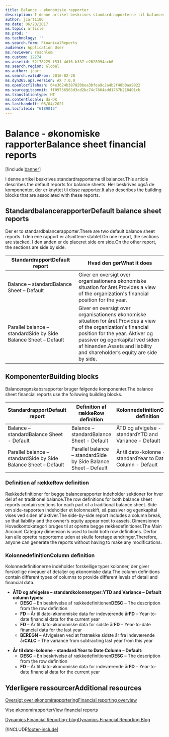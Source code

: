 ```yaml
---
title: Balance - økonomiske rapporter
description: I denne artikel beskrives standardrapporterne til balancer. Her beskrives også de komponenter, der er knyttet til disse rapporter.
author: jcart1106
ms.date: 06/20/2017
ms.topic: article
ms.prod: ''
ms.technology: ''
ms.search.form: FinanicalReports
audience: Application User
ms.reviewer: roschlom
ms.custom: 12274
ms.assetid: 52f78229-f531-4d16-b337-e2628994acb6
ms.search.region: Global
ms.author: jcart
ms.search.validFrom: 2016-02-28
ms.dyn365.ops.version: AX 7.0.0
ms.openlocfilehash: 64e3624b387820bea3bfea9c2a4b2f48b0aa9822
ms.sourcegitcommit: ff09736563d3cd2bc74c7664edd1767b218401cb
ms.translationtype: HT
ms.contentlocale: da-DK
ms.lasthandoff: 06/04/2021
ms.locfileid: "6189015"
---
```

# <a name="balance-sheet-financial-reports"></a><span data-ttu-id="562dd-104">Balance - økonomiske rapporter</span><span class="sxs-lookup"><span data-stu-id="562dd-104">Balance sheet financial reports</span></span>

[!include [banner](../includes/banner.md)]

<span data-ttu-id="562dd-105">I denne artikel beskrives standardrapporterne til balancer.</span><span class="sxs-lookup"><span data-stu-id="562dd-105">This article describes the default reports for balance sheets.</span></span> <span data-ttu-id="562dd-106">Her beskrives også de komponenter, der er knyttet til disse rapporter.</span><span class="sxs-lookup"><span data-stu-id="562dd-106">It also describes the building blocks that are associated with these reports.</span></span> 

## <a name="default-balance-sheet-reports"></a><span data-ttu-id="562dd-107">Standardbalancerapporter</span><span class="sxs-lookup"><span data-stu-id="562dd-107">Default balance sheet reports</span></span>

<span data-ttu-id="562dd-108">Der er to standardbalancerapporter.</span><span class="sxs-lookup"><span data-stu-id="562dd-108">There are two default balance sheet reports.</span></span> <span data-ttu-id="562dd-109">I den ene rapport er afsnittene stablet.</span><span class="sxs-lookup"><span data-stu-id="562dd-109">On one report, the sections are stacked.</span></span> <span data-ttu-id="562dd-110">I den anden er de placeret side om side.</span><span class="sxs-lookup"><span data-stu-id="562dd-110">On the other report, the sections are side by side.</span></span>

| <span data-ttu-id="562dd-111">Standardrapport</span><span class="sxs-lookup"><span data-stu-id="562dd-111">Default report</span></span>                       | <span data-ttu-id="562dd-112">Hvad den gør</span><span class="sxs-lookup"><span data-stu-id="562dd-112">What it does</span></span>                                                                                                                           |
|--------------------------------------|----------------------------------------------------------------------------------------------------------------------------------------|
| <span data-ttu-id="562dd-113">Balance – standard</span><span class="sxs-lookup"><span data-stu-id="562dd-113">Balance Sheet – Default</span></span>              | <span data-ttu-id="562dd-114">Giver en oversigt over organisationens økonomiske situation for året.</span><span class="sxs-lookup"><span data-stu-id="562dd-114">Provides a view of the organization's financial position for the year.</span></span>                                                                 |
| <span data-ttu-id="562dd-115">Parallel balance – standard</span><span class="sxs-lookup"><span data-stu-id="562dd-115">Side by Side Balance Sheet – Default</span></span> | <span data-ttu-id="562dd-116">Giver en oversigt over organisationens økonomiske situation for året.</span><span class="sxs-lookup"><span data-stu-id="562dd-116">Provides a view of the organization's financial position for the year.</span></span> <span data-ttu-id="562dd-117">Aktiver og passiver og egenkapital ved siden af hinanden.</span><span class="sxs-lookup"><span data-stu-id="562dd-117">Assets and liability and shareholder’s equity are side by side.</span></span> |

## <a name="building-blocks"></a><span data-ttu-id="562dd-118">Komponenter</span><span class="sxs-lookup"><span data-stu-id="562dd-118">Building blocks</span></span>
<span data-ttu-id="562dd-119">Balanceregnskabsrapporter bruger følgende komponenter.</span><span class="sxs-lookup"><span data-stu-id="562dd-119">The balance sheet financial reports use the following building blocks.</span></span>

| <span data-ttu-id="562dd-120">Standardrapport</span><span class="sxs-lookup"><span data-stu-id="562dd-120">Default report</span></span>                       | <span data-ttu-id="562dd-121">Definition af række</span><span class="sxs-lookup"><span data-stu-id="562dd-121">Row definition</span></span>                       | <span data-ttu-id="562dd-122">Kolonnedefinition</span><span class="sxs-lookup"><span data-stu-id="562dd-122">Column definition</span></span>             |
|--------------------------------------|--------------------------------------|-------------------------------|
| <span data-ttu-id="562dd-123">Balance – standard</span><span class="sxs-lookup"><span data-stu-id="562dd-123">Balance Sheet - Default</span></span>              | <span data-ttu-id="562dd-124">Balance – standard</span><span class="sxs-lookup"><span data-stu-id="562dd-124">Balance Sheet - Default</span></span>              | <span data-ttu-id="562dd-125">ÅTD og afvigelse - standard</span><span class="sxs-lookup"><span data-stu-id="562dd-125">YTD and Variance - Default</span></span>    |
| <span data-ttu-id="562dd-126">Parallel balance – standard</span><span class="sxs-lookup"><span data-stu-id="562dd-126">Side by Side Balance Sheet – Default</span></span> | <span data-ttu-id="562dd-127">Parallel balance – standard</span><span class="sxs-lookup"><span data-stu-id="562dd-127">Side by Side Balance Sheet – Default</span></span> | <span data-ttu-id="562dd-128">År til dato-kolonne - standard</span><span class="sxs-lookup"><span data-stu-id="562dd-128">Year to Date Column - Default</span></span> |

### <a name="row-definition"></a><span data-ttu-id="562dd-129">Definition af række</span><span class="sxs-lookup"><span data-stu-id="562dd-129">Row definition</span></span>

<span data-ttu-id="562dd-130">Rækkedefinitioner for begge balancerapporter indeholder sektioner for hver del af en traditionel balance.</span><span class="sxs-lookup"><span data-stu-id="562dd-130">The row definitions for both balance sheet reports contain sections for each part of a traditional balance sheet.</span></span> <span data-ttu-id="562dd-131">Side om side-rapporten indeholder et kolonneskift, så passiver og egenkapital vises ved siden af aktiver.</span><span class="sxs-lookup"><span data-stu-id="562dd-131">The side-by-side report includes a column break, so that liability and the owner’s equity appear next to assets.</span></span> <span data-ttu-id="562dd-132">Dimensionen Hovedkontokategori bruges til at oprette begge rækkedefinitioner.</span><span class="sxs-lookup"><span data-stu-id="562dd-132">The Main Account Category dimension is used to build both row definitions.</span></span> <span data-ttu-id="562dd-133">Derfor kan alle oprette rapporterne uden at skulle foretage ændringer.</span><span class="sxs-lookup"><span data-stu-id="562dd-133">Therefore, anyone can generate the reports without having to make any modifications.</span></span>

### <a name="column-definition"></a><span data-ttu-id="562dd-134">Kolonnedefinition</span><span class="sxs-lookup"><span data-stu-id="562dd-134">Column definition</span></span>

<span data-ttu-id="562dd-135">Kolonnedefinitionerne indeholder forskellige typer kolonner, der giver forskellige niveauer af detaljer og økonomiske data.</span><span class="sxs-lookup"><span data-stu-id="562dd-135">The column definitions contain different types of columns to provide different levels of detail and financial data.</span></span>

-   <span data-ttu-id="562dd-136">**ÅTD og afvigelse – standardkolonnetyper:**</span><span class="sxs-lookup"><span data-stu-id="562dd-136">**YTD and Variance – Default column types:**</span></span>
    -   <span data-ttu-id="562dd-137">**DESC** – En beskrivelse af rækkedefinitionen</span><span class="sxs-lookup"><span data-stu-id="562dd-137">**DESC** – The description from the row definition</span></span>
    -   <span data-ttu-id="562dd-138">**FD** – År til dato-økonomiske data for indeværende år</span><span class="sxs-lookup"><span data-stu-id="562dd-138">**FD** – Year-to-date financial data for the current year</span></span>
    -   <span data-ttu-id="562dd-139">**FD** – År til dato-økonomiske data for sidste år</span><span class="sxs-lookup"><span data-stu-id="562dd-139">**FD** – Year-to-date financial data for the last year</span></span>
    -   <span data-ttu-id="562dd-140">**BEREGN** – Afvigelsen ved at fratrække sidste år fra indeværende år</span><span class="sxs-lookup"><span data-stu-id="562dd-140">**CALC** – The variance from subtracting last year from this year</span></span>

<!-- -->

-   <span data-ttu-id="562dd-141">**År til dato-kolonne - standard:**</span><span class="sxs-lookup"><span data-stu-id="562dd-141">**Year to Date Column – Default:**</span></span>
    -   <span data-ttu-id="562dd-142">**DESC** – En beskrivelse af rækkedefinitionen</span><span class="sxs-lookup"><span data-stu-id="562dd-142">**DESC** – The description from the row definition</span></span>
    -   <span data-ttu-id="562dd-143">**FD** – År til dato-økonomiske data for indeværende år</span><span class="sxs-lookup"><span data-stu-id="562dd-143">**FD** – Year-to-date financial data for the current year</span></span>



## <a name="additional-resources"></a><span data-ttu-id="562dd-144">Yderligere ressourcer</span><span class="sxs-lookup"><span data-stu-id="562dd-144">Additional resources</span></span>

[<span data-ttu-id="562dd-145">Oversigt over økonomirapportering</span><span class="sxs-lookup"><span data-stu-id="562dd-145">Financial reporting overview</span></span>](financial-reporting-getting-started.md)

[<span data-ttu-id="562dd-146">Vise økonomirapporter</span><span class="sxs-lookup"><span data-stu-id="562dd-146">View financial reports</span></span>](view-financial-reports.md)

[<span data-ttu-id="562dd-147">Dynamics Financial Reporting-blog</span><span class="sxs-lookup"><span data-stu-id="562dd-147">Dynamics Financial Reporting Blog</span></span>](https://blogs.msdn.com/b/dynamics_financial_reporting/)





[!INCLUDE[footer-include](../../includes/footer-banner.md)]
